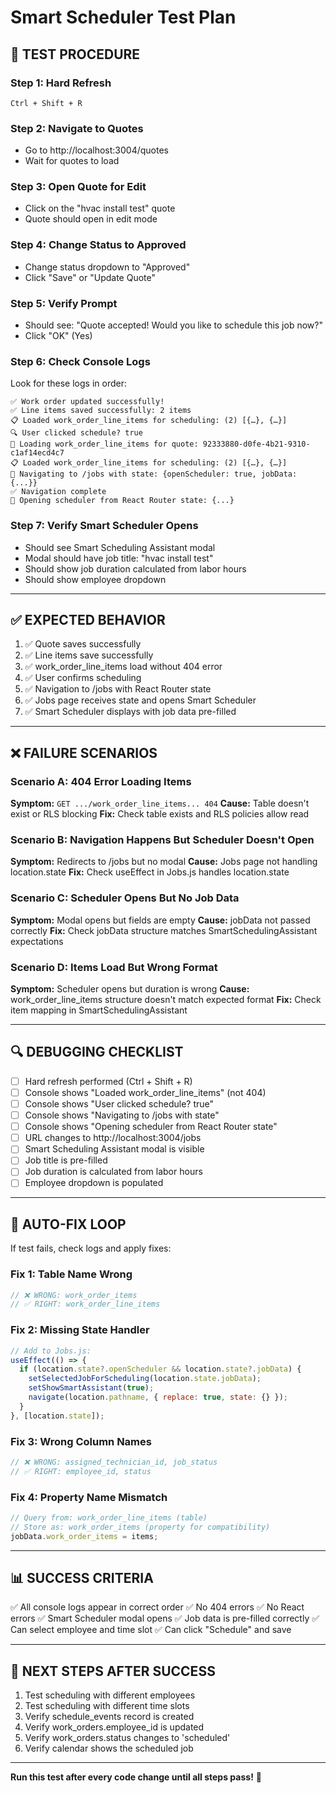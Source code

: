 # Smart Scheduler Test Plan

## 🧪 **TEST PROCEDURE**

### **Step 1: Hard Refresh**
```
Ctrl + Shift + R
```

### **Step 2: Navigate to Quotes**
- Go to http://localhost:3004/quotes
- Wait for quotes to load

### **Step 3: Open Quote for Edit**
- Click on the "hvac install test" quote
- Quote should open in edit mode

### **Step 4: Change Status to Approved**
- Change status dropdown to "Approved"
- Click "Save" or "Update Quote"

### **Step 5: Verify Prompt**
- Should see: "Quote accepted! Would you like to schedule this job now?"
- Click "OK" (Yes)

### **Step 6: Check Console Logs**
Look for these logs in order:
```
✅ Work order updated successfully!
✅ Line items saved successfully: 2 items
📋 Loaded work_order_line_items for scheduling: (2) [{…}, {…}]
🔍 User clicked schedule? true
🔄 Loading work_order_line_items for quote: 92333880-d0fe-4b21-9310-c1af14ecd4c7
📋 Loaded work_order_line_items for scheduling: (2) [{…}, {…}]
🚀 Navigating to /jobs with state: {openScheduler: true, jobData: {...}}
✅ Navigation complete
🚀 Opening scheduler from React Router state: {...}
```

### **Step 7: Verify Smart Scheduler Opens**
- Should see Smart Scheduling Assistant modal
- Modal should have job title: "hvac install test"
- Should show job duration calculated from labor hours
- Should show employee dropdown

---

## ✅ **EXPECTED BEHAVIOR**

1. ✅ Quote saves successfully
2. ✅ Line items save successfully
3. ✅ work_order_line_items load without 404 error
4. ✅ User confirms scheduling
5. ✅ Navigation to /jobs with React Router state
6. ✅ Jobs page receives state and opens Smart Scheduler
7. ✅ Smart Scheduler displays with job data pre-filled

---

## ❌ **FAILURE SCENARIOS**

### **Scenario A: 404 Error Loading Items**
**Symptom:** `GET .../work_order_line_items... 404`
**Cause:** Table doesn't exist or RLS blocking
**Fix:** Check table exists and RLS policies allow read

### **Scenario B: Navigation Happens But Scheduler Doesn't Open**
**Symptom:** Redirects to /jobs but no modal
**Cause:** Jobs page not handling location.state
**Fix:** Check useEffect in Jobs.js handles location.state

### **Scenario C: Scheduler Opens But No Job Data**
**Symptom:** Modal opens but fields are empty
**Cause:** jobData not passed correctly
**Fix:** Check jobData structure matches SmartSchedulingAssistant expectations

### **Scenario D: Items Load But Wrong Format**
**Symptom:** Scheduler opens but duration is wrong
**Cause:** work_order_line_items structure doesn't match expected format
**Fix:** Check item mapping in SmartSchedulingAssistant

---

## 🔍 **DEBUGGING CHECKLIST**

- [ ] Hard refresh performed (Ctrl + Shift + R)
- [ ] Console shows "Loaded work_order_line_items" (not 404)
- [ ] Console shows "User clicked schedule? true"
- [ ] Console shows "Navigating to /jobs with state"
- [ ] Console shows "Opening scheduler from React Router state"
- [ ] URL changes to http://localhost:3004/jobs
- [ ] Smart Scheduling Assistant modal is visible
- [ ] Job title is pre-filled
- [ ] Job duration is calculated from labor hours
- [ ] Employee dropdown is populated

---

## 🚀 **AUTO-FIX LOOP**

If test fails, check logs and apply fixes:

### **Fix 1: Table Name Wrong**
```javascript
// ❌ WRONG: work_order_items
// ✅ RIGHT: work_order_line_items
```

### **Fix 2: Missing State Handler**
```javascript
// Add to Jobs.js:
useEffect(() => {
  if (location.state?.openScheduler && location.state?.jobData) {
    setSelectedJobForScheduling(location.state.jobData);
    setShowSmartAssistant(true);
    navigate(location.pathname, { replace: true, state: {} });
  }
}, [location.state]);
```

### **Fix 3: Wrong Column Names**
```javascript
// ❌ WRONG: assigned_technician_id, job_status
// ✅ RIGHT: employee_id, status
```

### **Fix 4: Property Name Mismatch**
```javascript
// Query from: work_order_line_items (table)
// Store as: work_order_items (property for compatibility)
jobData.work_order_items = items;
```

---

## 📊 **SUCCESS CRITERIA**

✅ All console logs appear in correct order
✅ No 404 errors
✅ No React errors
✅ Smart Scheduler modal opens
✅ Job data is pre-filled correctly
✅ Can select employee and time slot
✅ Can click "Schedule" and save

---

## 🎯 **NEXT STEPS AFTER SUCCESS**

1. Test scheduling with different employees
2. Test scheduling with different time slots
3. Verify schedule_events record is created
4. Verify work_orders.employee_id is updated
5. Verify work_orders.status changes to 'scheduled'
6. Verify calendar shows the scheduled job

---

**Run this test after every code change until all steps pass!** 🚀

